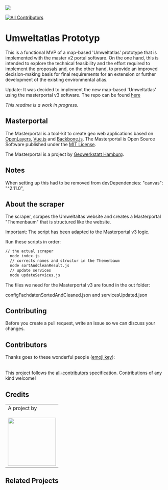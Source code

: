 ![](https://img.shields.io/badge/Built%20with%20%E2%9D%A4%EF%B8%8F-at%20Technologiestiftung%20Berlin-blue)

<!-- ALL-CONTRIBUTORS-BADGE:START - Do not remove or modify this section -->

[![All Contributors](https://img.shields.io/badge/all_contributors-0-orange.svg?style=flat-square)](#contributors-)

<!-- ALL-CONTRIBUTORS-BADGE:END -->

# Umweltatlas Prototyp

This is a functional MVP of a map-based 'Umweltatlas' prototype that is implemented with the master v2 portal software. On the one hand, this is intended to explore the technical feasibility and the effort required to implement the proposals and, on the other hand, to provide an improved decision-making basis for final requirements for an extension or further development of the existing environmental atlas.

Update: It was decided to implement the new map-based 'Umweltatlas' using the masterportal v3 software. The repo can be found [here](https://github.com/technologiestiftung/umweltatlas-masterportal-v3)

_This readme is a work in progress._

## Masterportal

The Masterportal is a tool-kit to create geo web applications based on [OpenLayers](https://openlayers.org), [Vue.js](https://vuejs.org/) and [Backbone.js](https://backbonejs.org). The Masterportal is Open Source Software published under the [MIT License](https://bitbucket.org/geowerkstatt-hamburg/masterportal/src/dev/License.txt).

The Masterportal is a project by [Geowerkstatt Hamburg](https://www.hamburg.de/geowerkstatt/).

## Notes

When setting up this had to be removed from devDependencies:
"canvas": "^2.11.0",

## About the scraper

The scraper, scrapes the Umweltaltas website and creates a Masterportal "Themenbaum" that is structured like the website.

Important: The script has been adapted to the Masterportal v3 logic.

Run these scripts in order:

```bash
// the actual scraper
  node index.js
  // corrects names and structur in the Themenbaum
  node sortAndCleanResult.js
  // update services
  node updateServices.js
```

The files we need for the Masterportal v3 are found in the out folder:

configFachdatenSortedAndCleaned.json
and
servicesUpdated.json

## Contributing

Before you create a pull request, write an issue so we can discuss your changes.

## Contributors

Thanks goes to these wonderful people ([emoji key](https://allcontributors.org/docs/en/emoji-key)):

<!-- ALL-CONTRIBUTORS-LIST:START - Do not remove or modify this section -->
<!-- prettier-ignore-start -->
<!-- markdownlint-disable -->
<table>
  <tr>
  </tr>
</table>

<!-- markdownlint-restore -->
<!-- prettier-ignore-end -->

<!-- ALL-CONTRIBUTORS-LIST:END -->

This project follows the [all-contributors](https://github.com/all-contributors/all-contributors) specification. Contributions of any kind welcome!

## Credits

<table>
  <tr>
    <td>
      A project by <a href="https://www.technologiestiftung-berlin.de/">
        <br />
        <br />
        <img width="150" src="https://logos.citylab-berlin.org/logo-technologiestiftung-berlin-de.svg" />
      </a>
    </td>
  </tr>
</table>

## Related Projects

